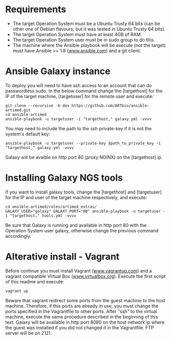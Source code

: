 # Requirements
  * The target Operation System must be a Ubuntu Trusty 64 bits (can be other one of Debian flavours, but it was tested in Ubuntu Trusty 64 bits).
  * The target Operation System must have at least 4GB of RAM.
  * The target Operation System user must be in sudo group to do this.
  * The machine where the Ansible playbook will be execute (not the target) must have Ansible >= 1.8 (www.ansible.com) and a git client.
  
# Ansible Galaxy instance
To deploy you will need to have ssh access to an account that can do passwordless sudo.
In the below command change the [targethost] for the IP of the target machine, [targetuser] for the remote user and execute:
```
git clone --recursive -b dev https://github.com/ARTbio/ansible-artimed.git
cd ansible-artimed
ansible-playbook -u targetuser -i "targethost," galaxy.yml -vvvv
```
You may need to include the path to the ssh private-key if it is not the system's default key:
```
ansible-playbook -u targetuser --private-key $path_to_private_key -i "targethost," galaxy.yml -vvvv
```

Galaxy will be avaible on http port 80 (proxy NGINX) on the [targethost] ip.

# Installing Galaxy NGS tools
If you want to install galaxy tools, change the [targethost] and [targetuser] for the IP and user of the target machine respectively, and execute: 
```
cd ansible-artimed/roles/artimed_extras/
GALAXY_USER="galaxy" GALAXY_PORT="80" ansible-playbook -u targetuser -i "targethost," tools.yml -vvvv
```
Be sure that Galaxy is running and available in http port 80 with the Operation System user galaxy, otherwise change the previous command accordingly. 

# Alterative install - Vagrant
Before continue you must install Vagrant (www.vagrantup.com) and a vagrant compatible Virtual Box (www.virtualbox.org).
Execute the first script of this readme and execute:
```
vagrant up
```
Beware that vagrant redirect some ports from the guest machine to the host machine. 
Therefore, if this ports are already in use, you must change the ports specified in the Vagrantfile to other ports.
After "ssh" to the virtual machine, execute the same procedure described in the beginning of this text. 
Galaxy will be available in http port 8080 on the host network ip where the guest was installed if you did not changed it in the Vagrantfile. FTP server will be on 2121.
